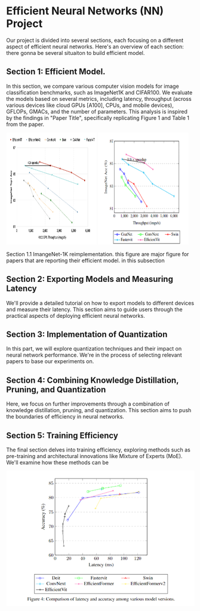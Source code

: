 # Efficient Neural Networks (NN) Project

Our project is divided into several sections, each focusing on a different aspect of efficient neural networks. Here's an overview of each section:
there gonna be several situaiton to build efficient model. 

## Section 1: Efficient Model.
In this section, we compare various computer vision models for image classification benchmarks, such as ImageNet1K and CIFAR100. We evaluate the models based on several metrics, including latency, throughput (across various devices like cloud GPUs [A100], CPUs, and mobile devices), GFLOPs, GMACs, and the number of parameters. This analysis is inspired by the findings in "Paper Title", specifically replicating Figure 1 and Table 1 from the paper. 
<p float="left">
  <img src="/images/efficient_vit_fig1.png" width="48%" height="300px"/>
  <img src="/images/efficient_vit_fig1_rei.png" width="48%" height="300px" /> 
</p>


Section 1.1 ImangeNet-1K reimplementation. this figure are major figure for papers that are reporting their efficient model. in this subsection


## Section 2: Exporting Models and Measuring Latency
We'll provide a detailed tutorial on how to export models to different devices and measure their latency. This section aims to guide users through the practical aspects of deploying efficient neural networks.

## Section 3: Implementation of Quantization
In this part, we will explore quantization techniques and their impact on neural network performance. We're in the process of selecting relevant papers to base our experiments on.

## Section 4: Combining Knowledge Distillation, Pruning, and Quantization
Here, we focus on further improvements through a combination of knowledge distillation, pruning, and quantization. This section aims to push the boundaries of efficiency in neural networks.

## Section 5: Training Efficiency
The final section delves into training efficiency, exploring methods such as pre-training and architectural innovations like Mixture of Experts (MoE). We'll examine how these methods can be

![Example Image](/images/acc_latency_3060.png "Example Image Titl")

